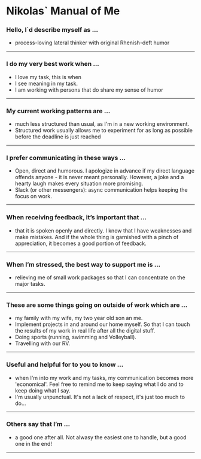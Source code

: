 # Nikolas` Manual of Me

### Hello, I`d describe myself as ...

- process-loving lateral thinker with original Rhenish-deft humor

---

### I do my very best work when ...

- I love my task, this is when
- I see meaning in my task.
- I am working with persons that do share my sense of humor

---

### My current working patterns are ...

- much less structured than usual, as I'm in a new working environment.
- Structured work usually allows me to experiment for as long as possible before the deadline is just reached

---

### I prefer communicating in these ways ...

- Open, direct and humorous. I apologize in advance if my direct language offends anyone - it is never meant personally. However, a joke and a hearty laugh makes every situation more promising.
- Slack (or other messengers): async communication helps keeping the focus on work.

---

### When receiving feedback, it’s important that ...

- that it is spoken openly and directly. I know that I have weaknesses and make mistakes. And if the whole thing is garnished with a pinch of appreciation, it becomes a good portion of feedback.

---

### When I’m stressed, the best way to support me is ...

- relieving me of small work packages so that I can concentrate on the major tasks.

---

### These are some things going on outside of work which are ...

- my family with my wife, my two year old son an me.
- Implement projects in and around our home myself. So that I can touch the results of my work in real life after all the digital stuff.
- Doing sports (running, swimming and Volleyball).
- Travelling with our RV.

---

### Useful and helpful for to you to know ...

- when I'm into my work and my tasks, my communication becomes more 'economical'. Feel free to remind me to keep saying what I do and to keep doing what I say.
- I'm usually unpunctual. It's not a lack of respect, it's just too much to do...

---

### Others say that I’m ...

- a good one after all. Not alwasy the easiest one to handle, but a good one in the end!

---
